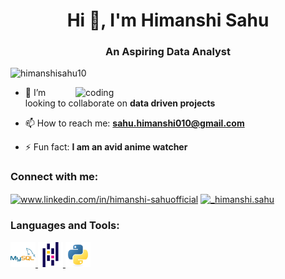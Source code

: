 <h1 align="center">Hi 👋, I'm Himanshi Sahu</h1>
<h3 align="center">An Aspiring Data Analyst</h3>

<p align="left"> <img src="https://komarev.com/ghpvc/?username=himanshisahu10&label=Profile%20views&color=0e75b6&style=flat" alt="himanshisahu10" /> </p>
<img align="right" alt="coding" width="400" src="https://www.animefeminist.com/wp-content/uploads/2020/04/type-computer-squid-girl.gif">

- 👯 I’m looking to collaborate on **data driven projects**

- 📫 How to reach me: **sahu.himanshi010@gmail.com**

- ⚡ Fun fact: **I am an avid anime watcher**

<h3 align="left">Connect with me:</h3>
<p align="left">
<a href="https://linkedin.com/in/www.linkedin.com/in/himanshi-sahuofficial" target="blank"><img align="center" src="https://raw.githubusercontent.com/rahuldkjain/github-profile-readme-generator/master/src/images/icons/Social/linked-in-alt.svg" alt="www.linkedin.com/in/himanshi-sahuofficial" height="30" width="40" /></a>
<a href="https://instagram.com/_himanshi.sahu" target="blank"><img align="center" src="https://raw.githubusercontent.com/rahuldkjain/github-profile-readme-generator/master/src/images/icons/Social/instagram.svg" alt="_himanshi.sahu" height="30" width="40" /></a>
</p>

<h3 align="left">Languages and Tools:</h3>
<p align="left"> <a href="https://www.mysql.com/" target="_blank" rel="noreferrer"> <img src="https://raw.githubusercontent.com/devicons/devicon/master/icons/mysql/mysql-original-wordmark.svg" alt="mysql" width="40" height="40"/> </a> <a href="https://pandas.pydata.org/" target="_blank" rel="noreferrer"> <img src="https://raw.githubusercontent.com/devicons/devicon/2ae2a900d2f041da66e950e4d48052658d850630/icons/pandas/pandas-original.svg" alt="pandas" width="40" height="40"/> </a> <a href="https://www.python.org" target="_blank" rel="noreferrer"> <img src="https://raw.githubusercontent.com/devicons/devicon/master/icons/python/python-original.svg" alt="python" width="40" height="40"/> </a> </p>


